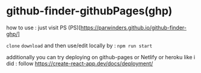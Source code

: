 #            github-finder-githubPages(ghp)

how to use : just visit PS (PS)[https://parwinders.github.io/github-finder-ghp/]

`clone` `download` and  then use/edit locally by : `npm run start`
 
additionally you can try deploying on github-pages or Netlify or heroku like i did : follow https://create-react-app.dev/docs/deployment/
